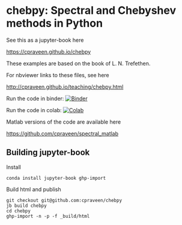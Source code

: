 # chebpy: Spectral and Chebyshev methods in Python

See this as a jupyter-book here

https://cpraveen.github.io/chebpy

These examples are based on the book of L. N. Trefethen.

For nbviewer links to these files, see here

http://cpraveen.github.io/teaching/chebpy.html

Run the code in binder: [![Binder](https://mybinder.org/badge_logo.svg)](https://mybinder.org/v2/gh/cpraveen/chebpy/HEAD)

Run the code in colab: [![Colab](https://colab.research.google.com/assets/colab-badge.svg)](https://colab.research.google.com/github/cpraveen/chebpy)

Matlab versions of the code are available here

https://github.com/cpraveen/spectral_matlab

## Building jupyter-book

Install 

```shell
conda install jupyter-book ghp-import
```

Build html and publish

```shell
git checkout git@github.com:cpraveen/chebpy
jb build chebpy
cd chebpy
ghp-import -n -p -f _build/html
```
